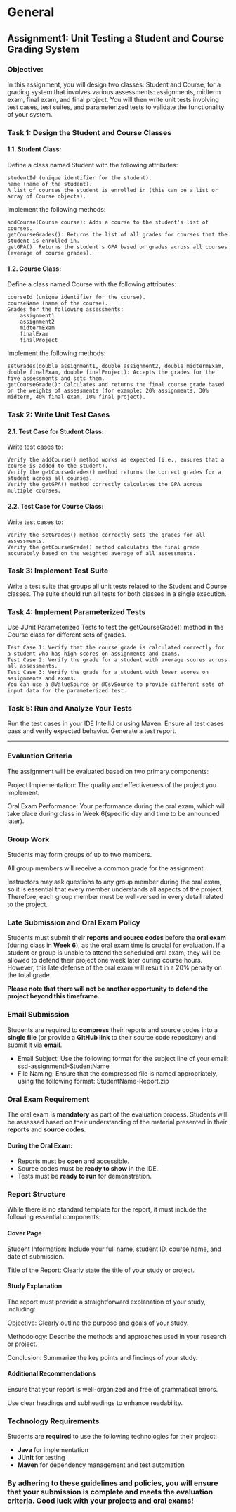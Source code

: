 # General

## Assignment1: Unit Testing a Student and Course Grading System
### Objective:
In this assignment, you will design two classes: Student and Course, for a grading system that involves various assessments: assignments, midterm exam, final exam, and final project. You will then write unit tests involving test cases, test suites, and parameterized tests to validate the functionality of your system.

### Task 1: Design the Student and Course Classes
#### 1.1. Student Class:
Define a class named Student with the following attributes:

    studentId (unique identifier for the student).
    name (name of the student).
    A list of courses the student is enrolled in (this can be a list or array of Course objects).

Implement the following methods:

    addCourse(Course course): Adds a course to the student's list of courses.
    getCourseGrades(): Returns the list of all grades for courses that the student is enrolled in.
    getGPA(): Returns the student's GPA based on grades across all courses (average of course grades).

#### 1.2. Course Class:
Define a class named Course with the following attributes:

    courseId (unique identifier for the course).
    courseName (name of the course).
    Grades for the following assessments:
        assignment1
        assignment2
        midtermExam
        finalExam
        finalProject


Implement the following methods:

    setGrades(double assignment1, double assignment2, double midtermExam, double finalExam, double finalProject): Accepts the grades for the five assessments and sets them.
    getCourseGrade(): Calculates and returns the final course grade based on the weights of assessments (for example: 20% assignments, 30% midterm, 40% final exam, 10% final project).

### Task 2: Write Unit Test Cases

#### 2.1. Test Case for Student Class:
Write test cases to:

    Verify the addCourse() method works as expected (i.e., ensures that a course is added to the student).
    Verify the getCourseGrades() method returns the correct grades for a student across all courses.
    Verify the getGPA() method correctly calculates the GPA across multiple courses.

#### 2.2. Test Case for Course Class:
Write test cases to:

    Verify the setGrades() method correctly sets the grades for all assessments.
    Verify the getCourseGrade() method calculates the final grade accurately based on the weighted average of all assessments.

### Task 3: Implement Test Suite

Write a test suite that groups all unit tests related to the Student and Course classes. The suite should run all tests for both classes in a single execution.

### Task 4: Implement Parameterized Tests

Use JUnit Parameterized Tests to test the getCourseGrade() method in the Course class for different sets of grades.

    Test Case 1: Verify that the course grade is calculated correctly for a student who has high scores on assignments and exams.
    Test Case 2: Verify the grade for a student with average scores across all assessments.
    Test Case 3: Verify the grade for a student with lower scores on assignments and exams.
    You can use a @ValueSource or @CsvSource to provide different sets of input data for the parameterized test.

### Task 5: Run and Analyze Your Tests
Run the test cases in your IDE IntelliJ or using Maven.
Ensure all test cases pass and verify expected behavior.
Generate a test report.

---

### Evaluation Criteria
The assignment will be evaluated based on two primary components:

Project Implementation: The quality and effectiveness of the project you implement.

Oral Exam Performance: Your performance during the oral exam, which will take place during class in Week 6(specific day and time to be announced later).
### Group Work
Students may form groups of up to two members.

All group members will receive a common grade for the assignment.

Instructors may ask questions to any group member during the oral exam, so it is essential that every member understands all aspects of the project. 
Therefore, each group member must be well-versed in every detail related to the project.

### Late Submission and Oral Exam Policy
Students must submit their **reports and source codes** before the **oral exam** (during class in **Week 6**), as the oral exam time is crucial for evaluation.
If a student or group is unable to attend the scheduled oral exam, they will be allowed to defend their project one week later during course hours. 
However, this late defense of the oral exam will result in a 20% penalty on the total grade.

**Please note that there will not be another opportunity to defend the project beyond this timeframe.**

### Email Submission

Students are required to **compress** their reports and source codes into a **single file** (or provide a **GitHub link** to their source code repository) and submit it via **email**.

* Email Subject: Use the following format for the subject line of your email:
ssd-assignment1-StudentName
* File Naming: Ensure that the compressed file is named appropriately, using the following format:
StudentName-Report.zip

### Oral Exam Requirement

The oral exam is **mandatory** as part of the evaluation process. Students will be assessed based on their understanding of the material presented in their **reports** and **source codes**.

#### **During the Oral Exam:**
- Reports must be **open** and accessible.
- Source codes must be **ready to show** in the IDE.
- Tests must be **ready to run** for demonstration.

### Report Structure
While there is no standard template for the report, it must include the following essential components:

#### Cover Page
   Student Information: Include your full name, student ID, course name, and date of submission.

   Title of the Report: Clearly state the title of your study or project.
#### Study Explanation
   The report must provide a straightforward explanation of your study, including:

   Objective: Clearly outline the purpose and goals of your study.

   Methodology: Describe the methods and approaches used in your research or project.

   Conclusion: Summarize the key points and findings of your study. 
#### Additional Recommendations

   Ensure that your report is well-organized and free of grammatical errors.

   Use clear headings and subheadings to enhance readability.


### Technology Requirements
Students are **required** to use the following technologies for their project:
- **Java** for implementation
- **JUnit** for testing
- **Maven** for dependency management and test automation

### By adhering to these guidelines and policies, you will ensure that your submission is complete and meets the evaluation criteria. Good luck with your projects and oral exams!